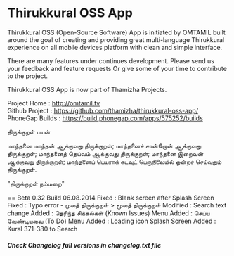 # Thirukkural OSS App

Thirukkural OSS (Open-Source Software) App is initiated by OMTAMIL built around the goal of creating and providing great multi-language Thirukkural experience on all mobile devices platform with clean and simple interface.

There are many features under continues development. Please send us your feedback and feature requests Or give some of your time to contribute to the project.

Thirukkural OSS App is now part of Thamizha Projects.

Project Home : http://omtamil.tv<br>
Github Project  : https://github.com/thamizha/thirukkural-oss-app/<br>
PhoneGap Builds : https://build.phonegap.com/apps/575252/builds

திருக்குறள் பயன்

மாந்தனை மாந்தன் ஆக்குவது திருக்குறள்;
மாந்தனைச் சான்றோன் ஆக்குவது திருக்குறள்;
மாந்தனைத் தெய்வம் ஆக்குவது திருக்குறள்;
மாந்தனை இறைவன் ஆக்குவது திருக்குறள்;
மாந்தனைப் பெயராக் கடவுட் பெருநிலையில் ஒன்றச் செய்வதும் திருக்குறள்.

"திருக்குறள் நம்மறை"

== Beta 0.32 Build 06.08.2014
Fixed : Blank screen after Splash Screen
Fixed : Typo error - முலத் திருக்குறள் > மூலத் திருக்குறள்
Modified : Search text change
Added : தெரிந்த சிக்கல்கள் (Known Issues) Menu
Added : செய்ய வேண்டியவை (To Do) Menu
Added : Loading icon Splash Screen
Added : Kural 371-380 to Search

##### Check Changelog full versions in changelog.txt file
